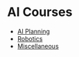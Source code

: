 # AI Courses

* [AI Planning](./ai-planning.md)
* [Robotics](./robotics.md)
* [Miscellaneous](./miscallaneous.md)
